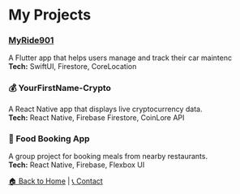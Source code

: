 # My Projects

### [MyRide901](https://apps.apple.com/ca/app/myride901-car-info-manager/id1562006468)
A Flutter app that helps users manage and track their car maintenc  
**Tech:** SwiftUI, Firestore, CoreLocation

### 💰 YourFirstName-Crypto
A React Native app that displays live cryptocurrency data.  
**Tech:** React Native, Firebase Firestore, CoinLore API

### 🍔 Food Booking App
A group project for booking meals from nearby restaurants.  
**Tech:** React Native, Firebase, Flexbox UI

[🏠 Back to Home](./index.md) | [📞 Contact](./contact.md)

